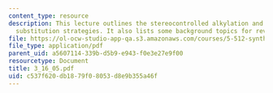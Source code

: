 ```yaml
---
content_type: resource
description: This lecture outlines the stereocontrolled alkylation and related electrophilic
  substitution strategies. It also lists some background topics for review.
file: https://ol-ocw-studio-app-qa.s3.amazonaws.com/courses/5-512-synthetic-organic-chemistry-ii-spring-2005/c537f620db1879f08053d8e9b355a46f_3_16_05.pdf
file_type: application/pdf
parent_uid: a5607114-339b-d5b9-e943-f0e3e27e9f00
resourcetype: Document
title: 3_16_05.pdf
uid: c537f620-db18-79f0-8053-d8e9b355a46f
---
```

